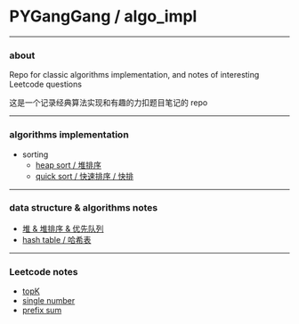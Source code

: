 # PYGangGang / algo_impl
---
### about

Repo for classic algorithms implementation, and notes of interesting Leetcode questions

这是一个记录经典算法实现和有趣的力扣题目笔记的 repo

---
### algorithms implementation

* sorting
  * [heap sort / 堆排序](algo_impl/heap_sort.cpp)
  * [quick sort / 快速排序 / 快排](algo_impl/quick_sort.cpp)

---
### data structure & algorithms notes

* [堆 & 堆排序 & 优先队列](notes/ds_algo/堆&堆排序&优先队列.md)
* [hash table / 哈希表](notes/ds_algo/散列表-hash_table-hash_fuction-哈希表-哈希冲突-collision-完美哈希-perfect_hash.md)

---
### Leetcode notes

* [topK](notes/leetcode/topK.md)
* [single number](notes/leetcode/single_number.md)
* [prefix sum](notes/leetcode/prefix_sum.md)